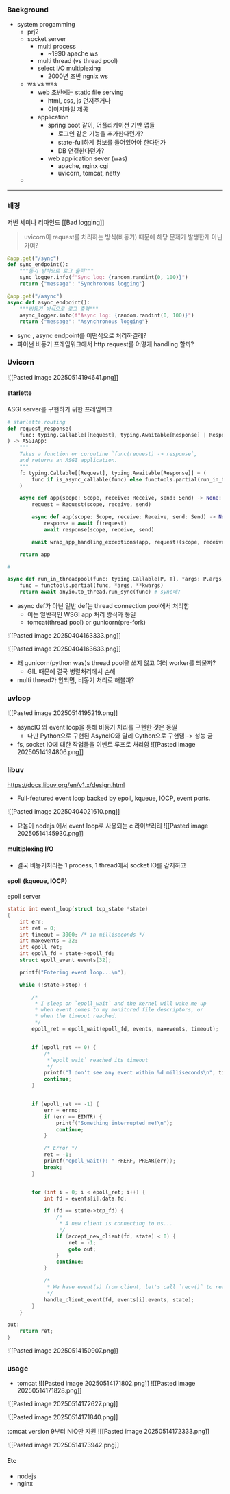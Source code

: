 
### Background

- system progamming
	- prj2
	- socket server
		- multi process
			- ~1990 apache  ws
		- multi thread (vs thread pool)
		- select I/O multiplexing
			- 2000년 초반 ngnix ws
	- ws vs was
		- web 초반에는 static file serving
			- html, css, js 던져주거나
			- 이미지파일 제공
		- application
			- spring boot 같이, 어플리케이션 기반 앱들
				- 로그인 같은 기능을 추가한다던가?
				- state-full하게 정보를 들어있어야 한다던가
				- DB 연결한다던가?
			- web application sever (was)
				- apache, nginx cgi
				- uvicorn, tomcat, netty
	- 



---

### 배경
저번 세미나 리마인드 [[Bad logging]]

>  uvicorn이 request를 처리하는 방식(비동기) 때문에 해당 문제가 발생한게 아닌가여?


```python
@app.get("/sync")
def sync_endpoint():
    """동기 방식으로 로그 출력"""
    sync_logger.info(f"Sync log: {random.randint(0, 100)}")
    return {"message": "Synchronous logging"}

@app.get("/async")
async def async_endpoint():
    """비동기 방식으로 로그 출력"""
    async_logger.info(f"Async log: {random.randint(0, 100)}")
    return {"message": "Asynchronous logging"}

```

- sync , async endpoint를 어떤식으로 처리하길래?
- 파이썬 비동기 프레임워크에서 http request를 어떻게 handling 할까?


### Uvicorn

![[Pasted image 20250514194641.png]]

#### starlette 

ASGI server를 구현하기 위한 프레임워크

```python
# starlette.routing
def request_response(
    func: typing.Callable[[Request], typing.Awaitable[Response] | Response],
) -> ASGIApp:
    """
    Takes a function or coroutine `func(request) -> response`,
    and returns an ASGI application.
    """
    f: typing.Callable[[Request], typing.Awaitable[Response]] = (
        func if is_async_callable(func) else functools.partial(run_in_threadpool, func)  # type:ignore
    )

    async def app(scope: Scope, receive: Receive, send: Send) -> None:
        request = Request(scope, receive, send)

        async def app(scope: Scope, receive: Receive, send: Send) -> None:
            response = await f(request)
            await response(scope, receive, send)

        await wrap_app_handling_exceptions(app, request)(scope, receive, send)

    return app

# 

async def run_in_threadpool(func: typing.Callable[P, T], *args: P.args, **kwargs: P.kwargs) -> T:
    func = functools.partial(func, *args, **kwargs)
    return await anyio.to_thread.run_sync(func) # sync네?
```

- async def가 아닌 일반 def는 thread connection pool에서 처리함
	- 이는 일반적인 WSGI app 처리 방식과 동일
	- tomcat(thread pool) or gunicorn(pre-fork)



![[Pasted image 20250404163333.png]]

![[Pasted image 20250404163633.png]]
- 왜 gunicorn(python was)s thread pool을 쓰지 않고 여러 worker를 띄울까?
	- GIL 때문에 결국 병렬처리에서 손해
- multi thread가 안되면, 비동기 처리로 해볼까?




### uvloop

![[Pasted image 20250514195219.png]]

- asyncIO 와 event loop을 통해 비동기 처리를 구현한 것은 동일
	- 다만 Python으로 구현된 AsyncIO와 달리 Cython으로 구현됌 -> 성능 굳
- fs, socket IO에 대한 작업들을 이벤트 루프로 처리함
![[Pasted image 20250514194806.png]]

### libuv
https://docs.libuv.org/en/v1.x/design.html
- Full-featured event loop backed by epoll, kqueue, IOCP, event ports.


![[Pasted image 20250404021610.png]]

- 요놈이 nodejs 에서 event loop로 사용되는 c 라이브러리
![[Pasted image 20250514145930.png]]
#### multiplexing I/O
- 결국 비동기처리는 1 process, 1 thread에서 socket IO를 감지하고  



#### epoll (kqueue, IOCP)

epoll server
```c
static int event_loop(struct tcp_state *state)
{
    int err;
    int ret = 0;
    int timeout = 3000; /* in milliseconds */
    int maxevents = 32;
    int epoll_ret;
    int epoll_fd = state->epoll_fd;
    struct epoll_event events[32];

    printf("Entering event loop...\n");

    while (!state->stop) {

        /*
         * I sleep on `epoll_wait` and the kernel will wake me up
         * when event comes to my monitored file descriptors, or
         * when the timeout reached.
         */
        epoll_ret = epoll_wait(epoll_fd, events, maxevents, timeout);


        if (epoll_ret == 0) {
            /*
             *`epoll_wait` reached its timeout
             */
            printf("I don't see any event within %d milliseconds\n", timeout);
            continue;
        }


        if (epoll_ret == -1) {
            err = errno;
            if (err == EINTR) {
                printf("Something interrupted me!\n");
                continue;
            }

            /* Error */
            ret = -1;
            printf("epoll_wait(): " PRERF, PREAR(err));
            break;
        }


        for (int i = 0; i < epoll_ret; i++) {
            int fd = events[i].data.fd;

            if (fd == state->tcp_fd) {
                /*
                 * A new client is connecting to us...
                 */
                if (accept_new_client(fd, state) < 0) {
                    ret = -1;
                    goto out;
                }
                continue;
            }

            /*
             * We have event(s) from client, let's call `recv()` to read it.
             */
            handle_client_event(fd, events[i].events, state);
        }
    }

out:
    return ret;
}
```

![[Pasted image 20250514150907.png]]


### usage

- tomcat
![[Pasted image 20250514171802.png]]
![[Pasted image 20250514171828.png]]

![[Pasted image 20250514172627.png]]

![[Pasted image 20250514171840.png]]

tomcat version 9부터 NIO만 지원
![[Pasted image 20250514172333.png]]

![[Pasted image 20250514173942.png]]

#### Etc
- nodejs
- nginx
